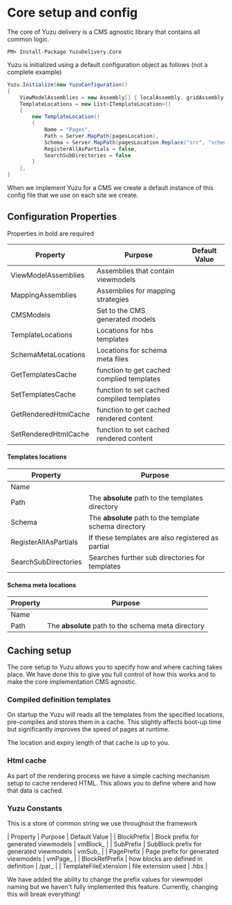 # Core setup and config

The core of Yuzu delivery is a CMS agnostic library that contains all common logic.

```
PM> Install-Package YuzuDelivery.Core
```

Yuzu is initialized using a default configuration object as follows (not a complete example)

``` c#
Yuzu.Initialize(new YuzuConfiguration()
{
    ViewModelAssemblies = new Assembly[] { localAssembly, gridAssembly },
    TemplateLocations = new List<ITemplateLocation>()
    {
        new TemplateLocation()
        {
            Name = "Pages",
            Path = Server.MapPath(pagesLocation),
            Schema = Server.MapPath(pagesLocation.Replace("src", "schema")),
            RegisterAllAsPartials = false,
            SearchSubDirectories = false
        }
    },
}
```

When we implement Yuzu for a CMS we create a default instance of this config file that we use on each site we create.

## Configuration Properties

Properties in bold are required

| Property    			    	| Purpose 			                        | Default Value             |
| ----------------------------- | ------------------------------------------|---------------------------|
| ViewModelAssemblies       	| Assemblies that contain viewmodels        |                           |
| MappingAssemblies            	| Assemblies for mapping strategies         |                           |
| CMSModels 	            	| Set to the CMS generated models           |                           |
| TemplateLocations			    | Locations for hbs templates               |                           |
| SchemaMetaLocations       	| Locations for schema meta files           |                           |
| GetTemplatesCache 		    | function to get cached complied templates |                           |
| SetTemplatesCache 	        | function to set cached compiled templates |                           |
| GetRenderedHtmlCache      	| function to get cached rendered content   |                           |
| SetRenderedHtmlCache	    	| function to set cached rendered content   |                           |


#### Templates locations

| Property    			    	| Purpose 			                                        |
| ----------------------------- | ----------------------------------------------------------|
| Name 			                |                                                           |
| Path 			                | The **absolute** path to the templates directory          |
| Schema        	            | The **absolute** path to the template schema directory    |
| RegisterAllAsPartials         | If these templates are also registered as partial         |
| SearchSubDirectories         	| Searches further sub directories for templates            |

#### Schema meta locations

| Property    			    	| Purpose 			                                        |
| ----------------------------- | ----------------------------------------------------------|
| Name 			                |                                                           |
| Path 			                | The **absolute** path to the schema meta directory        |

## Caching setup

The core setup to Yuzu allows you to specify how and where caching takes place. We have done this to give you full control of how this works and to make the core implementation CMS agnostic. 

### Compiled definition templates

On startup the Yuzu will reads all the templates from the specified locations, pre-compiles and stores them in a cache. This slightly affects boot-up time but significantly improves the speed of pages at runtime. 

The location and expiry length of that cache is up to you. 

### Html cache

As part of the rendering process we have a simple caching mechanism setup to cache rendered HTML. This allows you to define where and how that data is cached.

### Yuzu Constants

This is a store of common string we use throughout the framework

| Property    			    	| Purpose 			                        | Default Value             |
| BlockPrefix               	| Block prefix for generated viewmodels     | vmBlock_                  |
| SubPrefix                 	| SubBlock prefix for generated viewmodels  | vmSub_                    |
| PagePrefix                	| Page prefix for generated viewmodels      | vmPage_                   |
| BlockRefPrefix                | how blocks are defined in definition      | /par_                     |
| TemplateFileExtension       	| file extension used                       | .hbs                      |

We have added the ability to change the prefix values for viewmodel naming but we haven't fully implemented this feature. Currently, changing this will break everything!